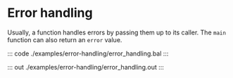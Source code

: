# Error handling

Usually, a function handles errors by passing them up to its caller.
The `main` function can also return an `error` value.


::: code ./examples/error-handling/error_handling.bal :::

::: out ./examples/error-handling/error_handling.out :::